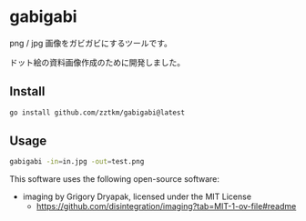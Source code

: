 # gabigabi

png / jpg 画像をガビガビにするツールです。

ドット絵の資料画像作成のために開発しました。

## Install

```bash
go install github.com/zztkm/gabigabi@latest
```

## Usage

```bash
gabigabi -in=in.jpg -out=test.png
```

This software uses the following open-source software:

- imaging  by Grigory Dryapak, licensed under the MIT License
  - <https://github.com/disintegration/imaging?tab=MIT-1-ov-file#readme>

